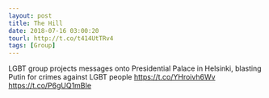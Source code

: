 ```yaml
---
layout: post
title: The Hill
date: 2018-07-16 03:00:20
tourl: http://t.co/t414UtTRv4
tags: [Group]
---
```

LGBT group projects messages onto Presidential Palace in Helsinki, blasting Putin for crimes against LGBT people https://t.co/YHroivh6Wv https://t.co/P6gUQ1mBIe